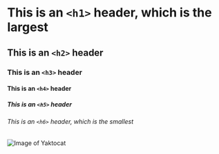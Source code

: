 # This is an `<h1>` header, which is the largest

## This is an `<h2>` header

### This is an `<h3>` header

#### This is an `<h4>` header

##### This is an `<h5>` header

###### This is an `<h6>` header, which is the smallest

![Image of Yaktocat](https://octodex.github.com/images/yaktocat.png)

